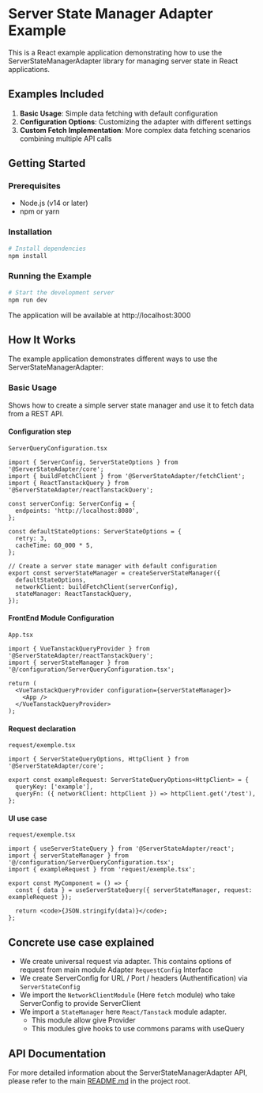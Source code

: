 # Server State Manager Adapter Example

This is a React example application demonstrating how to use the ServerStateManagerAdapter library for managing server state in React applications.

## Examples Included

1. **Basic Usage**: Simple data fetching with default configuration
2. **Configuration Options**: Customizing the adapter with different settings
3. **Custom Fetch Implementation**: More complex data fetching scenarios combining multiple API calls

## Getting Started

### Prerequisites

- Node.js (v14 or later)
- npm or yarn

### Installation

```bash
# Install dependencies
npm install
```

### Running the Example

```bash
# Start the development server
npm run dev
```

The application will be available at http://localhost:3000

## How It Works

The example application demonstrates different ways to use the ServerStateManagerAdapter:

### Basic Usage

Shows how to create a simple server state manager and use it to fetch data from a REST API.

#### Configuration step

`ServerQueryConfiguration.tsx`

```tsx
import { ServerConfig, ServerStateOptions } from '@ServerStateAdapter/core';
import { buildFetchClient } from '@ServerStateAdapter/fetchClient';
import { ReactTanstackQuery } from '@ServerStateAdapter/reactTanstackQuery';

const serverConfig: ServerConfig = {
  endpoints: 'http://localhost:8080',
};

const defaultStateOptions: ServerStateOptions = {
  retry: 3,
  cacheTime: 60_000 * 5,
};

// Create a server state manager with default configuration
export const serverStateManager = createServerStateManager({
  defaultStateOptions,
  networkClient: buildFetchClient(serverConfig),
  stateManager: ReactTanstackQuery,
});
```

#### FrontEnd Module Configuration

`App.tsx`

```tsx
import { VueTanstackQueryProvider } from '@ServerStateAdapter/reactTanstackQuery';
import { serverStateManager } from '@/configuration/ServerQueryConfiguration.tsx';

return (
  <VueTanstackQueryProvider configuration={serverStateManager}>
    <App />
  </VueTanstackQueryProvider>
);
```

#### Request declaration

`request/exemple.tsx`

```tsx
import { ServerStateQueryOptions, HttpClient } from '@ServerStateAdapter/core';

export const exampleRequest: ServerStateQueryOptions<HttpClient> = {
  queryKey: ['example'],
  queryFn: ({ networkClient: httpClient }) => httpClient.get('/test'),
};
```

#### UI use case

`request/exemple.tsx`

```tsx
import { useServerStateQuery } from '@ServerStateAdapter/react';
import { serverStateManager } from '@/configuration/ServerQueryConfiguration.tsx';
import { exampleRequest } from 'request/exemple.tsx';

export const MyComponent = () => {
  const { data } = useServerStateQuery({ serverStateManager, request: exampleRequest });

  return <code>{JSON.stringify(data)}</code>;
};
```

## Concrete use case explained

- We create universal request via adapter. This contains options of request from main module Adapter `RequestConfig` Interface
- We create ServerConfig for URL / Port / headers (Authentification) via `ServerStateConfig`
- We import the `NetworkClientModule` (Here `fetch` module) who take ServerConfig to provide ServerClient
- We import a `StateManager` here `React/Tanstack` module adapter.
  - This module allow give Provider
  - This modules give hooks to use commons params with useQuery

## API Documentation

For more detailed information about the ServerStateManagerAdapter API, please refer to the main [README.md](../README.md) in the project root.
